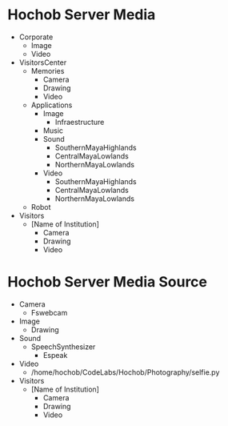 # Hochob Server Media

- Corporate
  - Image
  - Video
- VisitorsCenter
  - Memories
    - Camera
    - Drawing
    - Video
  - Applications
    - Image
      - Infraestructure
    - Music
    - Sound
      - SouthernMayaHighlands
      - CentralMayaLowlands
      - NorthernMayaLowlands
    - Video
      - SouthernMayaHighlands
      - CentralMayaLowlands
      - NorthernMayaLowlands
  - Robot
- Visitors
  - [Name of Institution]
    - Camera
    - Drawing
    - Video

# Hochob Server Media Source

- Camera
  - Fswebcam
- Image
  - Drawing
- Sound
  - SpeechSynthesizer
    - Espeak
- Video
  - /home/hochob/CodeLabs/Hochob/Photography/selfie.py
- Visitors
  - [Name of Institution]
    - Camera
    - Drawing
    - Video

